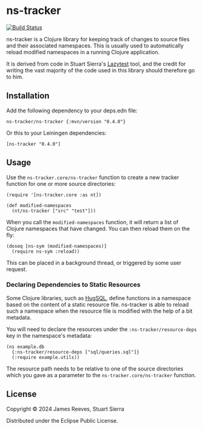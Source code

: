 # ns-tracker

[![Build Status](https://github.com/weavejester/ns-tracker/actions/workflows/test.yml/badge.svg)](https://github.com/weavejester/ns-tracker/actions/workflows/test.yml)

ns-tracker is a Clojure library for keeping track of changes to source
files and their associated namespaces. This is usually used to
automatically reload modified namespaces in a running Clojure
application.

It is derived from code in Stuart Sierra's [Lazytest][] tool, and the
credit for writing the vast majority of the code used in this library
should therefore go to him.

[lazytest]: https://github.com/stuartsierra/lazytest

## Installation

Add the following dependency to your deps.edn file:

    ns-tracker/ns-tracker {:mvn/version "0.4.0"}

Or this to your Leiningen dependencies:

    [ns-tracker "0.4.0"]

## Usage

Use the `ns-tracker.core/ns-tracker` function to create a new tracker
function for one or more source directories:

    (require '[ns-tracker.core :as nt])

    (def modified-namespaces
      (nt/ns-tracker ["src" "test"]))

When you call the `modified-namespaces` function, it will return a list
of Clojure namespaces that have changed. You can then reload them on
the fly:

    (doseq [ns-sym (modified-namespaces)]
      (require ns-sym :reload))

This can be placed in a background thread, or triggered by some user
request.

### Declaring Dependencies to Static Resources

Some Clojure libraries, such as
[HugSQL](https://www.hugsql.org/#using-def-db-fns), define functions in
a namespace based on the content of a static resource file. ns-tracker
is able to reload such a namespace when the resource file is modified
with the help of a bit metadata.

You will need to declare the resources under the
`:ns-tracker/resource-deps` key in the namespace's metadata:

    (ns example.db
      {:ns-tracker/resource-deps ["sql/queries.sql"]}
      (:require example.utils))

The resource path needs to be relative to one of the source directories
which you gave as a parameter to the `ns-tracker.core/ns-tracker`
function.

## License

Copyright © 2024 James Reeves, Stuart Sierra

Distributed under the Eclipse Public License.
